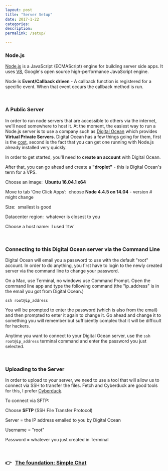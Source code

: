 ```yaml
---
layout: post
title: "Server Setup"
date: 2017-1-22
categories:
description: 
permalink: /setup/

---
```


### <span class="underlined">Node.js</span>

[Node.js](https://nodejs.org/en/) is a JavaScript (ECMAScript) engine for building server side apps. It uses [V8](https://developers.google.com/v8/), Google's open source high-performance JavaScript engine.

Node is **Event/Callback driven** - A callback function is registered for a specific event. When that event occurs the callback method is run.

<br>

### <span class="underlined">A Public Server</span>

In order to run node servers that are accessible to others via the internet, we'll need somewhere to host it. At the moment, the easiest way to run a Node.js server is to use a company such as [Digital Ocean](http://digitalocean.com/) which provides **Virtual Private Servers**. Digital Ocean has a few things going for them, first is the [cost](https://www.digitalocean.com/pricing/), second is the fact that you can get one running with Node.js already installed very quickly.

In order to get started, you'll need to **create an account** with Digital Ocean.

After that, you can go ahead and create a **"droplet"** - this is Digital Ocean's term for a VPS. 

<span class="underlined">Choose an image:</span>&nbsp; **Ubuntu 16.04.1 x64** 

<span class="underlined">Move to tab ‘One Click Apps’:</span>&nbsp; choose **Node 4.4.5 on 14.04** - version # might change

<span class="underlined">Size:</span>&nbsp; smallest is good

<span class="underlined">Datacenter region:</span>&nbsp; whatever is closest to you

<span class="underlined">Choose a host name:</span>&nbsp; I used ‘rtw’

<br>

### <span class="underlined">Connecting to this Digital Ocean server via the Command Line</span>

Digital Ocean will email you a password to use with the default "root" account. In order to do anything, you first have to login to the newly created server via the command line to change your password. 

On a Mac, use Terminal, no windows use Command Prompt. Open the command line app and type the following command (the "ip_address" is in the email you got from Digital Ocean.) 

	ssh root@ip_address
		
You will be prompted to enter the password (which is also from the email) and then prompted to enter it again to change it. Go ahead and change it to something you will remember but sufficiently complex that it will be difficult for hackers.

<i class="fa fa-star-o" aria-hidden="true"></i> Anytime you want to connect to your Digital Ocean server, use the `ssh root@ip_address` terminal command and enter the password you just selected. 

<br>

### <span class="underlined">Uploading to the Server</span>

In order to upload to your server, we need to use a tool that will allow us to connect via SSH to transfer the files. Fetch and Cyberduck are good tools for this, I prefer [Cyberduck](https://cyberduck.io/?l=en). 

<i class="fa fa-star-o" aria-hidden="true"></i>To connect via SFTP: 

Choose **SFTP** (SSH File Transfer Protocol)

<span class="underlined">Server</span> = the IP address emailed to you by Digital Ocean

<span class="underlined">Username</span> = "root"

<span class="underlined">Password</span> = whatever you just created in Terminal

<br>

### 👉 &nbsp; [The foundation: Simple Chat](/rtw-s17/simple-chat)


<!-- ### <span class="underlined">Installing Node</span>

[Node.js](https://en.wikipedia.org/wiki/Node.js) is an open-source, cross-platform JavaScript runtime environment for developing a diverse variety of tools and applications, most notable server side applications. Node.js has an event-driven architecture capable of asynchronous I/O. 

<br>

***Follow these steps to get Node set up:***

First, open Terminal (osx) or Command Prompt (windows) and check to see whether you already have node installed. Enter this:

	node -v

You will get a response "`command not found`" if you do not have Node. 

👉 [Download and Install node.js](https://nodejs.org/en/)

Return to Terminal or Command Prompt and check again:

	node -v

This time it should respond with the version of Node, something like `v6.9.4`

<br> 

To install the HTTP node server, in the Terminal window on OSX / Linux, enter this:

	sudo npm install -g http-server

In the Command Prompt window on Windows, enter this (you might need to open the command prompt as admin):

	npm install -g http-server

Done! -->


